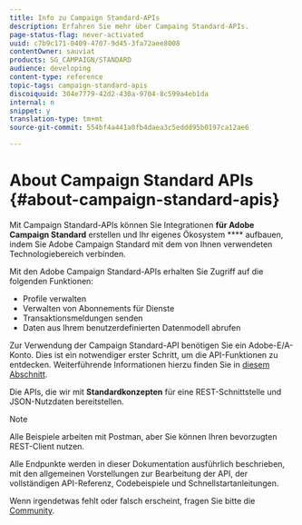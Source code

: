 ```yaml
---
title: Info zu Campaign Standard-APIs
description: Erfahren Sie mehr über Campaing Standard-APIs.
page-status-flag: never-activated
uuid: c7b9c171-0409-4707-9d45-3fa72aee8008
contentOwner: sauviat
products: SG_CAMPAIGN/STANDARD
audience: developing
content-type: reference
topic-tags: campaign-standard-apis
discoiquuid: 304e7779-42d2-430a-9704-8c599a4eb1da
internal: n
snippet: y
translation-type: tm+mt
source-git-commit: 554bf4a441a0fb4daea3c5eddd95b0197ca12ae6

---
```



# About Campaign Standard APIs {#about-campaign-standard-apis}

Mit Campaign Standard-APIs können Sie Integrationen **für Adobe Campaign Standard** erstellen und Ihr eigenes Ökosystem **** aufbauen, indem Sie Adobe Campaign Standard mit dem von Ihnen verwendeten Technologiebereich verbinden.

Mit den Adobe Campaign Standard-APIs erhalten Sie Zugriff auf die folgenden Funktionen:

* Profile verwalten
* Verwalten von Abonnements für Dienste
* Transaktionsmeldungen senden
* Daten aus Ihrem benutzerdefinierten Datenmodell abrufen

Zur Verwendung der Campaign Standard-API benötigen Sie ein Adobe-E/A-Konto. Dies ist ein notwendiger erster Schritt, um die API-Funktionen zu entdecken.
Weiterführende Informationen hierzu finden Sie in [diesem Abschnitt](../../api/using/setting-up-api-access.md).

Die APIs, die wir mit **Standardkonzepten** für eine REST-Schnittstelle und JSON-Nutzdaten bereitstellen.

>[!NOTE]
>
>Alle Beispiele arbeiten mit Postman, aber Sie können Ihren bevorzugten REST-Client nutzen.

Alle Endpunkte werden in dieser Dokumentation ausführlich beschrieben, mit den allgemeinen Vorstellungen zur Bearbeitung der API, der vollständigen API-Referenz, Codebeispiele und Schnellstartanleitungen.

Wenn irgendetwas fehlt oder falsch erscheint, fragen Sie bitte die [Community](http://help-forums.adobe.com/content/adobeforums/en/campaign-forum/adobe-campaign.html).
